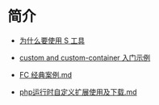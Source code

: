 # 简介

- [为什么要使用 S 工具](/docs/为什么要使用S工具.md)

- [custom and custom-container 入门示例](/docs/函数计算custom和custom-container入门示例.md)

- [FC 经典案例.md](/docs/FC经典案例.md)

- [php运行时自定义扩展使用及下载.md](/docs/php运行时自定义扩展使用及下载.md)
